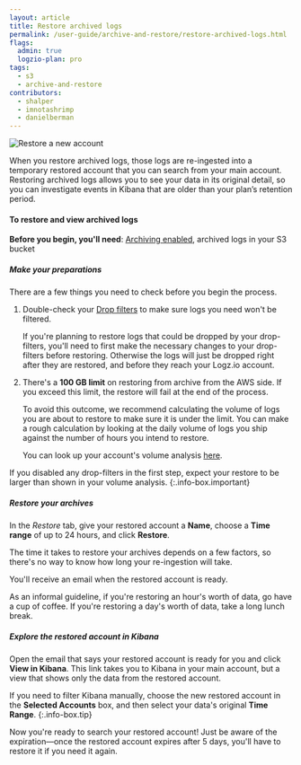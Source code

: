 ```yaml
---
layout: article
title: Restore archived logs
permalink: /user-guide/archive-and-restore/restore-archived-logs.html
flags:
  admin: true
  logzio-plan: pro
tags:
  - s3
  - archive-and-restore
contributors:
  - shalper
  - imnotashrimp
  - danielberman
---
```


![Restore a new account](https://dytvr9ot2sszz.cloudfront.net/logz-docs/archive-and-restore/restored-accounts.png)

When you restore archived logs,
those logs are re-ingested into a temporary restored account
that you can search from your main account.
Restoring archived logs allows you to see your data in its original detail,
so you can investigate events in Kibana that are older than your plan’s retention period.

#### To restore and view archived logs

**Before you begin, you'll need**:
[Archiving enabled](https://app.logz.io/#/dashboard/tools/archive-and-restore),
archived logs in your S3 bucket

<div class="tasklist">

##### Make your preparations

There are a few things you need to check before you begin the process.

1. Double-check your [Drop filters]({{site.baseurl}}/user-guide/accounts/drop-filters/) to make sure logs you need won't be filtered.

    If you're planning to restore logs that could be dropped by your drop-filters, you'll need to first make the necessary changes to your drop-filters before restoring. Otherwise the logs will just be dropped right after they are restored, and before   they reach your Logz.io account.

2. There's a **100 GB limit** on restoring from archive from the AWS side. If you exceed this limit, the restore will fail at the end of the process.

    To avoid this outcome, we recommend calculating the volume of logs you are about to restore to make sure it is under the limit. You can make a rough calculation by looking at the daily volume of logs you ship against the number of hours you intend to restore.

    You can look up your account's volume analysis [here](https://app.logz.io/#/dashboard/settings/usage-and-billing).

If you disabled any drop-filters in the first step, expect your restore to be larger than shown in your volume analysis.
{:.info-box.important}

##### Restore your archives

In the _Restore_ tab, give your restored account a **Name**, choose a **Time range** of up to 24 hours, and click **Restore**.

The time it takes to restore your archives depends on a few factors,
so there's no way to know how long your re-ingestion will take.

You'll receive an email when the restored account is ready.

As an informal guideline, if you're restoring an hour's worth of data, go have a cup of coffee.
If you're restoring a day's worth of data, take a long lunch break.

##### Explore the restored account in Kibana

Open the email that says your restored account is ready for you and click **View in Kibana**.
This link takes you to Kibana in your main account, but a view that shows only the data from the restored account.

If you need to filter Kibana manually,
choose the new restored account in the **Selected Accounts** box,
and then select your data's original **Time Range**.
{:.info-box.tip}

Now you're ready to search your restored account!
Just be aware of the expiration—once the restored account expires after 5 days, you'll have to restore it if you need it again.

</div>
